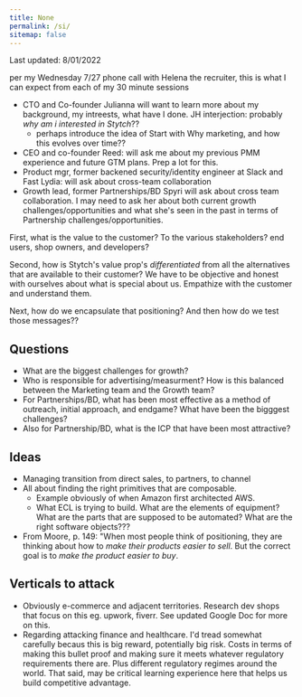 ```yaml
---
title: None
permalink: /si/
sitemap: false
---
```


Last updated: 8/01/2022 

per my Wednesday 7/27 phone call with Helena the recruiter, this is what I can expect from each of my 30 minute sessions

* CTO and Co-founder Julianna will want to learn more about my background, my intreests, what have I done. JH interjection: probably *why am i interested in Stytch*??
	* perhaps introduce the idea of Start with Why marketing, and how this evolves over time??
* CEO and co-founder Reed: will ask me about my previous PMM experience and future GTM plans. Prep a lot for this.
* Product mgr, former backened security/identity engineer at Slack and Fast Lydia: will ask about cross-team collaboration
* Growth lead, former Partnerships/BD Spyri will ask about cross team collaboration. I may need to ask her about both current growth challenges/opportunities and what she's seen in the past in terms of Partnership challenges/opportunities.


First, what is the value to the customer? To the various stakeholders? end users, shop owners, and developers?

Second, how is Stytch's value prop's *differentiated* from all the alternatives that are available to their customer? We have to be objective and honest with ourselves about what is special about us. Empathize with the customer and understand them.

Next, how do we encapsulate that positioning? And then how do we test those messages??


## Questions
* What are the biggest challenges for growth?
* Who is responsible for advertising/measurment? How is this balanced between the Marketing team and the Growth team?
* For Partnerships/BD, what has been most effective as a method of outreach, initial approach, and endgame? What have been the bigggest challenges?
* Also for Partnership/BD, what is the ICP that have been most attractive? 

## Ideas
* Managing transition from direct sales, to partners, to channel
* All about finding the right primitives that are composable.
	* Example obviously of when Amazon first architected AWS.
	* What ECL is trying to build. What are the elements of equipment? What are the parts that are supposed to be automated? What are the right software objects???
* From Moore, p. 149: "When most people think of positioning, they are thinking about how to *make their products easier to sell*. But the correct goal is to *make the product easier to buy*.

## Verticals to attack
* Obviously e-commerce and adjacent territories. Research dev shops that focus on this eg. upwork, fiverr. See updated Google Doc for more on this.
* Regarding attacking finance and healthcare. I'd tread somewhat carefully becaus this is big reward, potentially big risk. Costs in terms of making this bullet proof and making sure it meets whatever regulatory requirements there are. Plus different regulatory regimes around the world. That said, may be critical learning experience here that helps us build competitive advantage.
